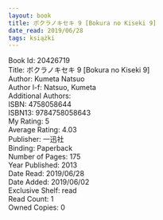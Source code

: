 ```yaml
---
layout: book
title: ボクラノキセキ 9 [Bokura no Kiseki 9]
date_read: 2019/06/28
tags: książki
---
```


Book Id: 20426719<br />
Title: ボクラノキセキ 9 [Bokura no Kiseki 9]<br />
Author: Kumeta Natsuo<br />
Author l-f: Natsuo, Kumeta<br />
Additional Authors: <br />
ISBN: 4758058644<br />
ISBN13: 9784758058643<br />
My Rating: 5<br />
Average Rating: 4.03<br />
Publisher: 一迅社<br />
Binding: Paperback<br />
Number of Pages: 175<br />
Year Published: 2013<br />
Date Read: 2019/06/28<br />
Date Added: 2019/06/02<br />
Exclusive Shelf: read<br />
Read Count: 1<br />
Owned Copies: 0<br />


